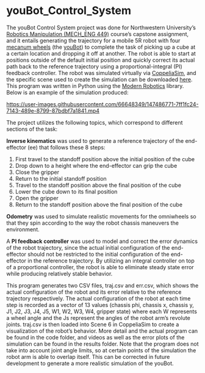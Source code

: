 # youBot_Control_System

The youBot Control System project was done for Northwestern University’s [Robotics Manipulation (MECH_ENG 449)](https://www.mccormick.northwestern.edu/mechanical/academics/courses/descriptions/449-robotic-manipulation.html) course’s capstone assignment, and it entails generating the trajectory for a mobile 5R robot with four [mecanum wheels](https://en.wikipedia.org/wiki/Mecanum_wheel) (the [youBot](https://cyberbotics.com/doc/guide/youbot#:~:text=The%20youBot%20is%20a%20mobile,efficiently%20modeled%20using%20asymmetric%20friction.)) to complete the task of picking up a cube at a certain location and dropping it off at another. The robot is able to start at positions outside of the default initial position and quickly correct its actual path back to the reference trajectory using a proportional-integral (PI) feedback controller. The robot was simulated virtually via [CoppeliaSim](https://coppeliarobotics.com/downloads), and the specific scene used to create the simulation can be downloaded [here](http://hades.mech.northwestern.edu/index.php/CoppeliaSim_Introduction#Scene_6:_CSV_Mobile_Manipulation_youBot). This program was written in Python using the [Modern Robotics](https://github.com/NxRLab/ModernRobotics) library. Below is an example of the simulation produced:

https://user-images.githubusercontent.com/66648349/147486771-7ff1fc24-7143-489e-8799-87bdbf7a1841.mp4

The project utilizes the following topics, which correspond to different sections of the task:

**Inverse kinematics** was used to generate a reference trajectory of the end-effector (ee) that follows these 8 steps:
1. First travel to the standoff position above the initial position of the cube
2. Drop down to a height where the end-effector can grip the cube
3. Close the gripper
4. Return to the initial standoff position
5. Travel to the standoff position above the final position of the cube
6. Lower the cube down to its final position
7. Open the gripper
8. Return to the standoff position above the final position of the cube

**Odometry** was used to simulate realistic movements for the omniwheels so that they spin according to the way the robot chassis maneuvers the environment.

A **PI feedback controller** was used to model and correct the error dynamics of the robot trajectory, since the actual initial configuration of the end-effector should not be restricted to the initial configuration of the end-effector in the reference trajectory. By utilizing an integral controller on top of a proportional controller, the robot is able to eliminate steady state error while producing relatively stable behavior.

This program generates two CSV files, traj.csv and err.csv, which shows the actual configuration of the robot and its error relative to the reference trajectory respectively. The actual configuration of the robot at each time step is recorded as a vector of 13 values (chassis phi, chassis x, chassis y, J1, J2, J3, J4, J5, W1, W2, W3, W4, gripper state) where each W represents a wheel angle and the Js represent the angles of the robot arm’s revolute joints. traj.csv is then loaded into Scene 6 in CoppeliaSim to create a visualization of the robot’s behavior. More detail and the actual program can be found in the code folder, and videos as well as the error plots of the simulation can be found in the results folder. Note that the program does not take into account joint angle limits, so at certain points of the simulation the robot arm is able to overlap itself. This can be corrected in future development to generate a more realistic simulation of the youBot.
